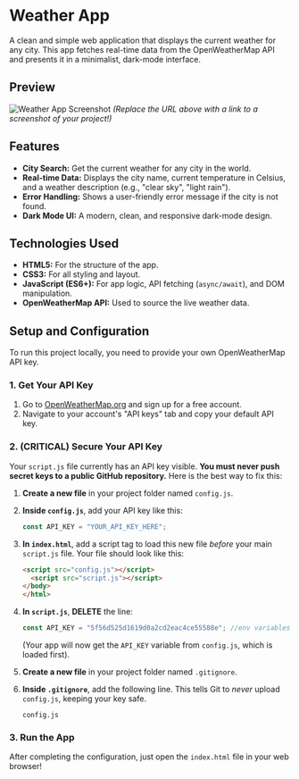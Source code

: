 # Weather App

A clean and simple web application that displays the current weather for any city. This app fetches real-time data from the OpenWeatherMap API and presents it in a minimalist, dark-mode interface.

## Preview

![Weather App Screenshot](https://i.imgur.com/your-screenshot-url.png)
*(Replace the URL above with a link to a screenshot of your project!)*

## Features

* **City Search:** Get the current weather for any city in the world.
* **Real-time Data:** Displays the city name, current temperature in Celsius, and a weather description (e.g., "clear sky", "light rain").
* **Error Handling:** Shows a user-friendly error message if the city is not found.
* **Dark Mode UI:** A modern, clean, and responsive dark-mode design.

## Technologies Used

* **HTML5:** For the structure of the app.
* **CSS3:** For all styling and layout.
* **JavaScript (ES6+):** For app logic, API fetching (`async/await`), and DOM manipulation.
* **OpenWeatherMap API:** Used to source the live weather data.

## Setup and Configuration

To run this project locally, you need to provide your own OpenWeatherMap API key.

### 1. Get Your API Key

1.  Go to [OpenWeatherMap.org](https://openweathermap.org/) and sign up for a free account.
2.  Navigate to your account's "API keys" tab and copy your default API key.

### 2. (CRITICAL) Secure Your API Key

Your `script.js` file currently has an API key visible. **You must never push secret keys to a public GitHub repository.** Here is the best way to fix this:

1.  **Create a new file** in your project folder named `config.js`.
2.  **Inside `config.js`**, add your API key like this:
    ```javascript
    const API_KEY = "YOUR_API_KEY_HERE";
    ```
3.  **In `index.html`**, add a script tag to load this new file *before* your main `script.js` file. Your file should look like this:
    ```html
    <script src="config.js"></script>
      <script src="script.js"></script>
    </body>
    </html>
    ```
4.  **In `script.js`**, **DELETE** the line:
    ```javascript
    const API_KEY = "5f56d525d1619d0a2cd2eac4ce55588e"; //env variables
    ```
    (Your app will now get the `API_KEY` variable from `config.js`, which is loaded first).

5.  **Create a new file** in your project folder named `.gitignore`.
6.  **Inside `.gitignore`**, add the following line. This tells Git to *never* upload `config.js`, keeping your key safe.
    ```
    config.js
    ```

### 3. Run the App

After completing the configuration, just open the `index.html` file in your web browser!

